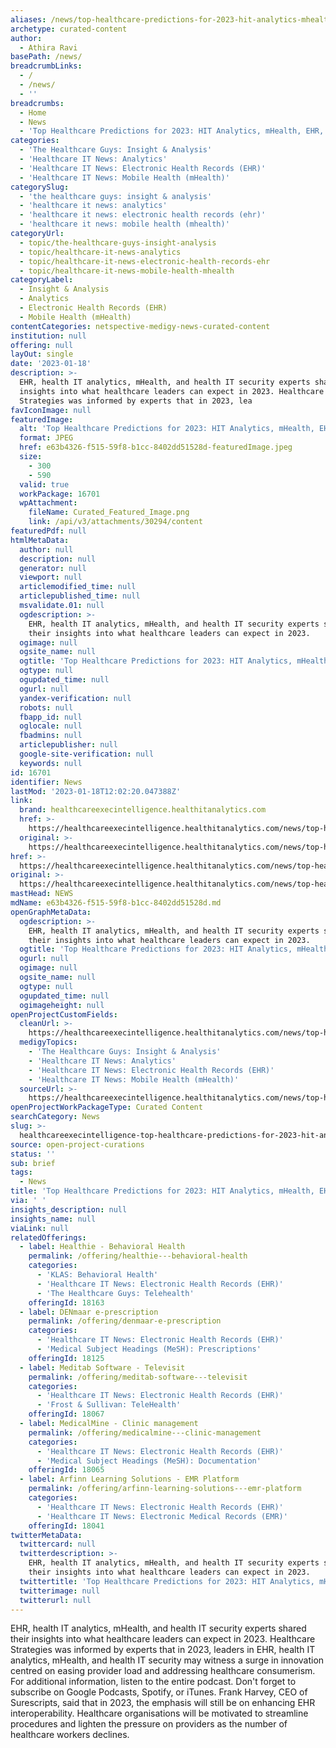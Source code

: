 ```yaml
---
aliases: /news/top-healthcare-predictions-for-2023-hit-analytics-mhealth-ehr-hits
archetype: curated-content
author:
  - Athira Ravi
basePath: /news/
breadcrumbLinks:
  - /
  - /news/
  - ''
breadcrumbs:
  - Home
  - News
  - 'Top Healthcare Predictions for 2023: HIT Analytics, mHealth, EHR, HITS'
categories:
  - 'The Healthcare Guys: Insight & Analysis'
  - 'Healthcare IT News: Analytics'
  - 'Healthcare IT News: Electronic Health Records (EHR)'
  - 'Healthcare IT News: Mobile Health (mHealth)'
categorySlug:
  - 'the healthcare guys: insight & analysis'
  - 'healthcare it news: analytics'
  - 'healthcare it news: electronic health records (ehr)'
  - 'healthcare it news: mobile health (mhealth)'
categoryUrl:
  - topic/the-healthcare-guys-insight-analysis
  - topic/healthcare-it-news-analytics
  - topic/healthcare-it-news-electronic-health-records-ehr
  - topic/healthcare-it-news-mobile-health-mhealth
categoryLabel:
  - Insight & Analysis
  - Analytics
  - Electronic Health Records (EHR)
  - Mobile Health (mHealth)
contentCategories: netspective-medigy-news-curated-content
institution: null
offering: null
layOut: single
date: '2023-01-18'
description: >-
  EHR, health IT analytics, mHealth, and health IT security experts shared their
  insights into what healthcare leaders can expect in 2023. Healthcare
  Strategies was informed by experts that in 2023, lea
favIconImage: null
featuredImage:
  alt: 'Top Healthcare Predictions for 2023: HIT Analytics, mHealth, EHR, HITS'
  format: JPEG
  href: e63b4326-f515-59f8-b1cc-8402dd51528d-featuredImage.jpeg
  size:
    - 300
    - 590
  valid: true
  workPackage: 16701
  wpAttachment:
    fileName: Curated_Featured_Image.png
    link: /api/v3/attachments/30294/content
featuredPdf: null
htmlMetaData:
  author: null
  description: null
  generator: null
  viewport: null
  articlemodified_time: null
  articlepublished_time: null
  msvalidate.01: null
  ogdescription: >-
    EHR, health IT analytics, mHealth, and health IT security experts shared
    their insights into what healthcare leaders can expect in 2023.
  ogimage: null
  ogsite_name: null
  ogtitle: 'Top Healthcare Predictions for 2023: HIT Analytics, mHealth, EHR, HITS'
  ogtype: null
  ogupdated_time: null
  ogurl: null
  yandex-verification: null
  robots: null
  fbapp_id: null
  oglocale: null
  fbadmins: null
  articlepublisher: null
  google-site-verification: null
  keywords: null
id: 16701
identifier: News
lastMod: '2023-01-18T12:02:20.047388Z'
link:
  brand: healthcareexecintelligence.healthitanalytics.com
  href: >-
    https://healthcareexecintelligence.healthitanalytics.com/news/top-healthcare-predictions-for-2023-hit-analytics-mhealth-ehr-hits
  original: >-
    https://healthcareexecintelligence.healthitanalytics.com/news/top-healthcare-predictions-for-2023-hit-analytics-mhealth-ehr-hits
href: >-
  https://healthcareexecintelligence.healthitanalytics.com/news/top-healthcare-predictions-for-2023-hit-analytics-mhealth-ehr-hits
original: >-
  https://healthcareexecintelligence.healthitanalytics.com/news/top-healthcare-predictions-for-2023-hit-analytics-mhealth-ehr-hits
mastHead: NEWS
mdName: e63b4326-f515-59f8-b1cc-8402dd51528d.md
openGraphMetaData:
  ogdescription: >-
    EHR, health IT analytics, mHealth, and health IT security experts shared
    their insights into what healthcare leaders can expect in 2023.
  ogtitle: 'Top Healthcare Predictions for 2023: HIT Analytics, mHealth, EHR, HITS'
  ogurl: null
  ogimage: null
  ogsite_name: null
  ogtype: null
  ogupdated_time: null
  ogimageheight: null
openProjectCustomFields:
  cleanUrl: >-
    https://healthcareexecintelligence.healthitanalytics.com/news/top-healthcare-predictions-for-2023-hit-analytics-mhealth-ehr-hits
  medigyTopics:
    - 'The Healthcare Guys: Insight & Analysis'
    - 'Healthcare IT News: Analytics'
    - 'Healthcare IT News: Electronic Health Records (EHR)'
    - 'Healthcare IT News: Mobile Health (mHealth)'
  sourceUrl: >-
    https://healthcareexecintelligence.healthitanalytics.com/news/top-healthcare-predictions-for-2023-hit-analytics-mhealth-ehr-hits
openProjectWorkPackageType: Curated Content
searchCategory: News
slug: >-
  healthcareexecintelligence-top-healthcare-predictions-for-2023-hit-analytics-mhealth-ehr-hits
source: open-project-curations
status: ''
sub: brief
tags:
  - News
title: 'Top Healthcare Predictions for 2023: HIT Analytics, mHealth, EHR, HITS'
via: ' '
insights_description: null
insights_name: null
viaLink: null
relatedOfferings:
  - label: Healthie - Behavioral Health
    permalink: /offering/healthie---behavioral-health
    categories:
      - 'KLAS: Behavioral Health'
      - 'Healthcare IT News: Electronic Health Records (EHR)'
      - 'The Healthcare Guys: Telehealth'
    offeringId: 18163
  - label: DENmaar e-prescription
    permalink: /offering/denmaar-e-prescription
    categories:
      - 'Healthcare IT News: Electronic Health Records (EHR)'
      - 'Medical Subject Headings (MeSH): Prescriptions'
    offeringId: 18125
  - label: Meditab Software - Televisit
    permalink: /offering/meditab-software---televisit
    categories:
      - 'Healthcare IT News: Electronic Health Records (EHR)'
      - 'Frost & Sullivan: TeleHealth'
    offeringId: 18067
  - label: MedicalMine - Clinic management
    permalink: /offering/medicalmine---clinic-management
    categories:
      - 'Healthcare IT News: Electronic Health Records (EHR)'
      - 'Medical Subject Headings (MeSH): Documentation'
    offeringId: 18065
  - label: Arfinn Learning Solutions - EMR Platform
    permalink: /offering/arfinn-learning-solutions---emr-platform
    categories:
      - 'Healthcare IT News: Electronic Health Records (EHR)'
      - 'Healthcare IT News: Electronic Medical Records (EMR)'
    offeringId: 18041
twitterMetaData:
  twittercard: null
  twitterdescription: >-
    EHR, health IT analytics, mHealth, and health IT security experts shared
    their insights into what healthcare leaders can expect in 2023.
  twittertitle: 'Top Healthcare Predictions for 2023: HIT Analytics, mHealth, EHR, HITS'
  twitterimage: null
  twitterurl: null
---
```

<p>EHR, health IT analytics, mHealth, and health IT security experts shared their insights into what healthcare leaders can expect in 2023. Healthcare Strategies was informed by experts that in 2023, leaders in EHR, health IT analytics, mHealth, and health IT security may witness a surge in innovation centred on easing provider load and addressing healthcare consumerism. For additional information, listen to the entire podcast. Don't forget to subscribe on Google Podcasts, Spotify, or iTunes. Frank Harvey, CEO of Surescripts, said that in 2023, the emphasis will still be on enhancing EHR interoperability. Healthcare organisations will be motivated to streamline procedures and lighten the pressure on providers as the number of healthcare workers declines.</p>